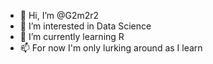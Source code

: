 - 👋 Hi, I’m @G2m2r2
- 👀 I’m interested in Data Science
- 🌱 I’m currently learning R
- 📫 For now I'm only lurking around as I learn

<!---
G2m2r2/G2m2r2 is a ✨ special ✨ repository because its `README.md` (this file) appears on your GitHub profile.
You can click the Preview link to take a look at your changes.
--->
